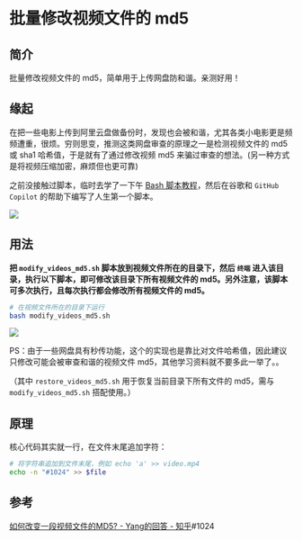 # 批量修改视频文件的 md5

## 简介

批量修改视频文件的 md5，简单用于上传网盘防和谐。亲测好用！

## 缘起

在把一些电影上传到阿里云盘做备份时，发现也会被和谐，尤其各类小电影更是频频遭重，很烦。穷则思变，推测这类网盘审查的原理之一是检测视频文件的 md5 或 sha1 哈希值，于是就有了通过修改视频 md5 来骗过审查的想法。(另一种方式是将视频压缩加密，麻烦但也更可靠)

之前没接触过脚本，临时去学了一下午 [Bash 脚本教程](https://wangdoc.com/bash/intro.html)，然后在谷歌和 `GitHub Copilot` 的帮助下编写了人生第一个脚本。

![](https://tva1.sinaimg.cn/large/e6c9d24egy1h1ioyvdjpbj21c00u040d.jpg)

## 用法

**把 `modify_videos_md5.sh` 脚本放到视频文件所在的目录下，然后 `终端` 进入该目录，执行以下脚本，即可修改该目录下所有视频文件的 md5。另外注意，该脚本可多次执行，且每次执行都会修改所有视频文件的 md5。**

```bash
# 在视频文件所在的目录下运行
bash modify_videos_md5.sh
```

![](https://tva1.sinaimg.cn/large/e6c9d24egy1h1iv9r7db9j21ac0u0n13.jpg)

PS：由于一些网盘具有秒传功能，这个的实现也是靠比对文件哈希值，因此建议只修改可能会被审查和谐的视频文件 md5，其他学习资料就不要多此一举了。。

（其中 `restore_videos_md5.sh` 用于恢复当前目录下所有文件的 md5，需与 `modify_videos_md5.sh` 搭配使用。）

## 原理

核心代码其实就一行，在文件末尾追加字符：

```bash
# 将字符串追加到文件末尾，例如 echo 'a' >> video.mp4
echo -n "#1024" >> $file
```



## 参考

[如何改变一段视频文件的MD5? - Yang的回答 - 知乎](https://www.zhihu.com/question/25378331/answer/80903615)#1024
